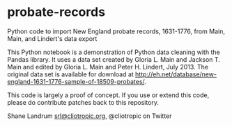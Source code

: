 # probate-records
Python code to import New England probate records, 1631-1776, from Main, Main, and Lindert's data export

This Python notebook is a demonstration of Python data cleaning with the Pandas library.
It uses a data set created by Gloria L. Main and Jackson T. Main and edited by Gloria L.
Main and Peter H. Lindert, July 2013. The original data set is available for download at 
<http://eh.net/database/new-england-1631-1776-sample-of-18509-probates/>. 

This code is largely a proof of concept. If you use or extend this code, please do
contribute patches back to this repository.

Shane Landrum <srl@cliotropic.org>, @cliotropic on Twitter